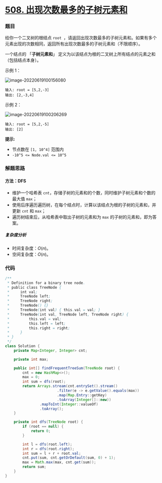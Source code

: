 # [508. 出现次数最多的子树元素和](https://leetcode.cn/problems/most-frequent-subtree-sum/)

### 题目

给你一个二叉树的根结点 `root `，请返回出现次数最多的子树元素和。如果有多个元素出现的次数相同，返回所有出现次数最多的子树元素和（不限顺序）。

一个结点的 「**子树元素和**」 定义为以该结点为根的二叉树上所有结点的元素之和（包括结点本身）。

 

示例 1：

 ![image-20220619100156080](508%E5%87%BA%E7%8E%B0%E6%AC%A1%E6%95%B0%E6%9C%80%E5%A4%9A%E7%9A%84%E5%AD%90%E6%A0%91%E5%85%83%E7%B4%A0%E5%92%8C.assets/image-20220619100156080.png)

```
输入: root = [5,2,-3]
输出: [2,-3,4]
```


示例 2：

 ![image-20220619100206269](508%E5%87%BA%E7%8E%B0%E6%AC%A1%E6%95%B0%E6%9C%80%E5%A4%9A%E7%9A%84%E5%AD%90%E6%A0%91%E5%85%83%E7%B4%A0%E5%92%8C.assets/image-20220619100206269.png)

```
输入: root = [5,2,-5]
输出: [2]
```



**提示:**

- 节点数在 `[1, 10^4]` 范围内
- `-10^5 <= Node.val <= 10^5`

### 解题思路

#### 方法：DFS

- 维护一个哈希表 `cnt`，存储子树的元素和的个数，同时维护子树元素和个数的最大值 `max`；
- 使用后序遍历遍历树，在每个结点时，计算以该结点为根的子树的元素和，并更新 `cnt` 和 `max`；
- 遍历树结束后，从哈希表中取出子树的元素和为 `max` 的子树的元素和，即为答案。

##### 复杂度分析

- 时间复杂度：$O(n)$。
- 空间复杂度：$O(n)$。

### 代码

```java
/**
 * Definition for a binary tree node.
 * public class TreeNode {
 *     int val;
 *     TreeNode left;
 *     TreeNode right;
 *     TreeNode() {}
 *     TreeNode(int val) { this.val = val; }
 *     TreeNode(int val, TreeNode left, TreeNode right) {
 *         this.val = val;
 *         this.left = left;
 *         this.right = right;
 *     }
 * }
 */
class Solution {
    private Map<Integer, Integer> cnt;

    private int max;

    public int[] findFrequentTreeSum(TreeNode root) {
        cnt = new HashMap<>();
        max = 0;
        int sum = dfs(root);
        return Arrays.stream(cnt.entrySet().stream()
                        .filter(e -> e.getValue().equals(max))
                        .map(Map.Entry::getKey)
                        .toArray(Integer[]::new))
                .mapToInt(Integer::valueOf)
                .toArray();
    }

    private int dfs(TreeNode root) {
        if (root == null) {
            return 0;
        }

        int l = dfs(root.left);
        int r = dfs(root.right);
        int sum = l + r + root.val;
        cnt.put(sum, cnt.getOrDefault(sum, 0) + 1);
        max = Math.max(max, cnt.get(sum));
        return sum;
    }
}
```

